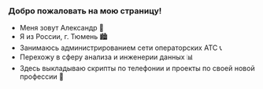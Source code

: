 ### Добро пожаловать на мою страницу!
- Меня зовут Александр 👋
- Я из России, г. Тюмень 🏙️
- Занимаюсь администрированием сети операторских АТС 📞
- Перехожу в сферу анализа и инженерии данных 📊
- Здесь выкладываю скрипты по телефонии и проекты по своей новой профессии 📜

<!---
bora8572/bora8572 is a ✨ special ✨ repository because its `README.md` (this file) appears on your GitHub profile.
You can click the Preview link to take a look at your changes.
--->
